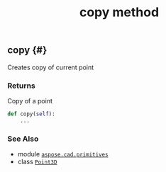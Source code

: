 ﻿---
title: copy method
second_title: Aspose.CAD for Python via .NET API References
description: 
type: docs
weight: 20
url: /python-net/aspose.cad.primitives/point3d/copy/
is_root: false
---

## copy {#}

Creates copy of current point


### Returns 


Copy of a point


```python
def copy(self):
    ...
```





### See Also
* module [`aspose.cad.primitives`](../../)
* class [`Point3D`](/cad/python-net/aspose.cad.primitives/point3d)
